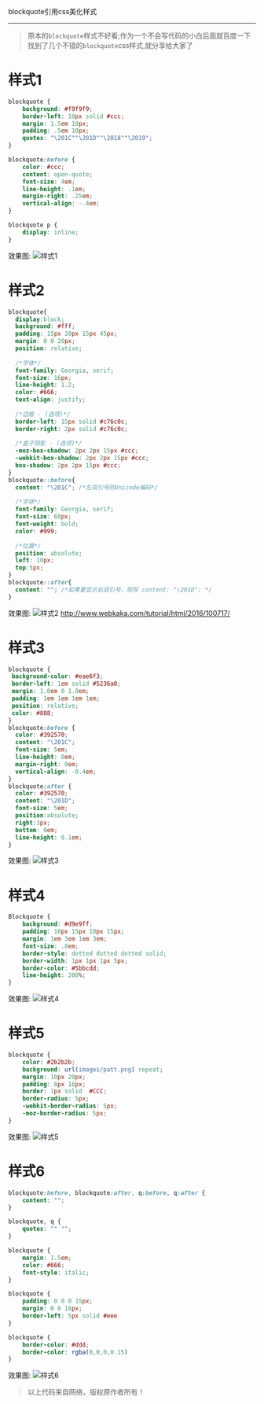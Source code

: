 blockquote引用css美化样式
***
>原本的`blockquote`样式不好看;作为一个不会写代码的小白后面就百度一下找到了几个不错的`blockquote`css样式,就分享给大家了

样式1
===
```css
blockquote {
	background: #f9f9f9;
	border-left: 10px solid #ccc;
	margin: 1.5em 10px;
	padding: .5em 10px;
	quotes: "\201C""\201D""\2018""\2019";
}

blockquote:before {
	color: #ccc;
	content: open-quote;
	font-size: 4em;
	line-height: .1em;
	margin-right: .25em;
	vertical-align: -.4em;
}

blockquote p {
	display: inline;
}
```
效果图:
![样式1](http://ww1.sinaimg.cn/large/006eY07Igy1femdx8jfayj30l503m0sq.jpg)

样式2
===
```css
blockquote{
  display:block;
  background: #fff;
  padding: 15px 20px 15px 45px;
  margin: 0 0 20px;
  position: relative;
 
  /*字体*/
  font-family: Georgia, serif;
  font-size: 16px;
  line-height: 1.2;
  color: #666;
  text-align: justify;
  
  /*边框 - (选项)*/
  border-left: 15px solid #c76c0c;
  border-right: 2px solid #c76c0c;
 
  /*盒子阴影 - (选项)*/
  -moz-box-shadow: 2px 2px 15px #ccc;
  -webkit-box-shadow: 2px 2px 15px #ccc;
  box-shadow: 2px 2px 15px #ccc;
}
blockquote::before{
  content: "\201C"; /*左双引号的Unicode编码*/
 
  /*字体*/
  font-family: Georgia, serif;
  font-size: 60px;
  font-weight: bold;
  color: #999;
 
  /*位置*/
  position: absolute;
  left: 10px;
  top:5px;
}
blockquote::after{
  content: ""; /*如果要显示右双引号，则写 content: "\201D"; */
}
```

效果图:
![样式2](http://ww1.sinaimg.cn/large/006eY07Igy1femdy5sx0ij30dw04s0tb.jpg)
http://www.webkaka.com/tutorial/html/2016/100717/

样式3
===
```css
blockquote {
 background-color: #eae6f3;
 border-left: 1em solid #5236a0;
 margin: 1.0em 0 1.0em;
 padding: 1em 1em 1em 1em;
 position: relative;
 color: #888;
}
blockquote:before {
  color: #392570;
  content: "\201C";
  font-size: 5em;
  line-height: 0em;
  margin-right: 0em;
  vertical-align: -0.4em;
}
blockquote:after {
  color: #392570;
  content: "\201D";
  font-size: 5em;
  position:absolute;
  right:3px;
  bottom: 0em;
  line-height: 0.1em;
}
```
效果图:
![样式3](http://ww1.sinaimg.cn/large/006eY07Igy1femdyhalvqj30dw04maah.jpg)

样式4
===
```css
Blockquote {
	background: #d9e9ff;
	padding: 10px 15px 10px 15px;
	margin: 1em 3em 1em 3em;
	font-size: .8em;
	border-style: dotted dotted dotted solid;
	border-width: 1px 1px 1px 5px;
	border-color: #5bbcdd;
	line-height: 200%;
}   
```
效果图:
![样式4](http://ww1.sinaimg.cn/large/006eY07Igy1feme0ie1pbj30kf02y74h.jpg)

样式5
===
```css
blockquote {
	color: #2b2b2b;
	background: url(images/patt.png) repeat;
	margin: 10px 20px;
	padding: 8px 16px;
	border: 1px solid  #CCC;
	border-radius: 5px;
	-webkit-border-radius: 5px;
	-moz-border-radius: 5px;
}  
```
效果图:
![样式5](http://ww1.sinaimg.cn/large/006eY07Igy1feme1ti4qsj30jv06u0tf.jpg)

样式6
===
```css
blockquote:before, blockquote:after, q:before, q:after {
	content: "";
}

blockquote, q {
	quotes: "" "";
}

blockquote {
	margin: 1.5em;
	color: #666;
	font-style: italic;
}

blockquote {
	padding: 0 0 0 15px;
	margin: 0 0 18px;
	border-left: 5px solid #eee
}

blockquote {
	border-color: #ddd;
	border-color: rgba(0,0,0,0.15)
}  
```
效果图:
![样式6](http://ww1.sinaimg.cn/large/006eY07Igy1feme318p38j30hf09q75i.jpg)


>以上代码来自网络，版权原作者所有！
